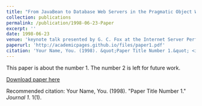 ```yaml
---
title: "From JavaBean to Database Web Servers in the Pragmatic Object Web"
collection: publications
permalink: /publication/1998-06-23-Paper
excerpt: ''
date: 1998-06-23
venue: 'keynote talk presented by G. C. Fox at the Internet Server Performance Workshop, Madison, Wisconsin, June 23'
paperurl: 'http://academicpages.github.io/files/paper1.pdf'
citation: 'Your Name, You. (1998). &quot;Paper Title Number 1.&quot; <i>Journal 1</i>. 1(1).'
---
```

This paper is about the number 1. The number 2 is left for future work.

[Download paper here](http://academicpages.github.io/files/paper1.pdf)

Recommended citation: Your Name, You. (1998). "Paper Title Number 1." <i>Journal 1</i>. 1(1).
